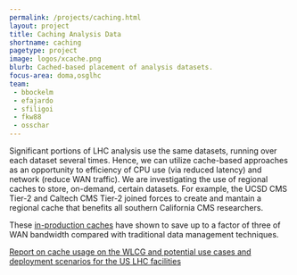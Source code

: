 ```yaml
---
permalink: /projects/caching.html
layout: project
title: Caching Analysis Data
shortname: caching
pagetype: project
image: logos/xcache.png
blurb: Cached-based placement of analysis datasets.
focus-area: doma,osglhc
team:
 - bbockelm
 - efajardo
 - sfiligoi
 - fkw88
 - osschar
---
```



Significant portions of LHC analysis use the same datasets, running
over each dataset several times.  Hence, we can utilize cache-based approaches
as an opportunity to efficiency of CPU use (via reduced latency) and network
(reduce WAN traffic). We are investigating the use of regional caches to
store, on-demand, certain datasets.   For example, the UCSD CMS Tier-2 and Caltech CMS Tier-2
joined forces to create and mantain a regional cache that benefits all southern California CMS
researchers.

These [in-production caches](https://indico.cern.ch/event/760850/contributions/3156949/attachments/1724585/2785286/SoCalCache.pdf) have shown to save up to a factor of three of WAN bandwidth compared with
traditional data management techniques.


[Report on cache usage on the WLCG and potential use cases and deployment scenarios for the US LHC facilities](https://github.com/iris-hep/iris-hep.github.io-source/blob/master/assets/pdf/Cache_Usage_on_the_WLCG.pdf)

